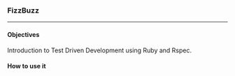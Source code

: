 ### FizzBuzz
------

#### Objectives

Introduction to Test Driven Development using Ruby and Rspec.

#### How to use it




